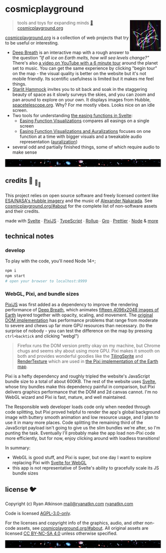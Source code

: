 # cosmicplayground

[<img src="/src/assets/characters/cosmic-kitty.jpg" align="right" width="100">](https://www.cosmicplayground.org)

> tools and toys for expanding minds
> [:milky_way: cosmicplayground.org](https://www.cosmicplayground.org)

[cosmicplayground.org](https://www.cosmicplayground.org)
is a collection of web projects that try to be useful or interesting.

- [Deep Breath](https://www.cosmicplayground.org/#deep-breath)
  is an interactive map with a rough answer to the question
  _"If all ice on Earth melts, how will sea levels change?"_
  There's also
  [a video on YouTube with a 6 minute tour](https://www.youtube.com/watch?v=7xEPqg-Kyg4)
  around the planet set to music.
  You can get the same experience by clicking "begin tour" on the map -
  the visual quality is better on the website but it's not mobile friendly.
  Its scentific usefulness is limited but it makes me feel things.
- [Starlit Hammock](https://www.cosmicplayground.org/#starlit-hammock)
  invites you to sit back and soak in the staggering beauty of space
  as it slowly surveys the skies, and you can zoom and pan around to explore on your own.
  It displays images from Hubble, [spacetelescope.org](https://www.spacetelescope.org/about/).
  Why? For me mostly vibes. Looks nice on an idle screen.
- Two tools for understanding
  [the easing functions in Svelte](https://svelte.dev/docs#svelte_easing):
  - [Easing Function Visualizations](https://www.cosmicplayground.org/#easings-1)
    compares all easings on a single screen
  - [Easing Function Visualizations and Auralizations](https://www.cosmicplayground.org/#easings-2)
    focuses on one function at a time with bigger visuals and a tweakable audio representation
    ([auralization](https://en.wikipedia.org/wiki/Auralization))
- several odd and partially finished things, some of which require audio to make sense

[![galaxies](/src/assets/space/galaxies-banner.jpg)](/src/assets/space/galaxies.jpg)

## credits :turtle: <sub>:turtle:</sub><sub><sub>:turtle:</sub></sub>

This project relies on open source software and
freely licensed content like [ESA/NASA's Hubble imagery](https://www.spacetelescope.org)
and the music of [Alexander Nakarada](https://www.serpentsoundstudios.com).
See [cosmicplayground.org/#about](https://www.cosmicplayground.org/#about)
for the complete list of non-software assets and their credits.

made with [Svelte](https://github.com/sveltejs/svelte) ∙
[PixiJS](https://github.com/pixijs/pixi.js) ∙
[TypeScript](https://github.com/microsoft/TypeScript) ∙
[Rollup](https://github.com/rollup/rollup) ∙
[Gro](https://github.com/feltcoop/gro) ∙
[Prettier](https://github.com/prettier/prettier) ∙
[Node](https://nodejs.org) & [more](package.json)

## technical notes

### develop

To play with the code, you'll need Node 14+;

```bash
npm i
npm start
# open your browser to localhost:8999
```

### WebGL, Pixi, and bundle sizes

[PixiJS](https://github.com/pixijs/pixi.js) was first added as a dependency to improve
the rendering performance of [Deep Breath](https://www.cosmicplayground.org/#deep-breath),
which animates [fifteen 4096x2048 images of Earth](/src/assets/earth/)
layered together with opacity, scaling, and movement.
The [original DOM implementation](/src/portals/deep-breath/EarthViewerDom.svelte)
has performance problems that range from moderate to severe
and chews up far more GPU resources than necessary.
(to the surprise of nobody -
you can test the difference on the map by pressing `ctrl+backtick` and clicking "webgl")

> Firefox runs the DOM version pretty okay on my machine,
> but Chrome chugs and seems shy about using more GPU.
> Pixi makes it smooth on both and provides wonderful goodies like the
> [TilingSprite](http://pixijs.download/release/docs/PIXI.TilingSprite.html)
> and [RenderTexture](http://pixijs.download/release/docs/PIXI.RenderTexture.html)
> which are used in
> [the Pixi implementation of the Earth map](/src/portals/deep-breath/EarthViewerPixi.svelte).

Pixi is a hefty dependency and roughly tripled the website's JavaScript bundle size
to a total of about 600KB.
The rest of the website uses [Svelte](https://svelte.dev),
whose tiny bundles make this dependency painful in comparison,
but Pixi delivers graphics performance that the DOM and 2d canvas cannot.
I'm no WebGL wizard and Pixi is fast, mature, and well maintained.

The Responsible web developer loads code only when needed through code splitting,
but Pixi proved helpful to render the app's global background image
with buttery smooth animation and low resource usage,
and I plan to use it in many more places.
Code splitting the remaining third of the JavaScript payload
isn't going to give us the slim bundles we're after, so I'm punting the task.
Eventually I'll probably make the app load non-Pixi code more efficiently,
but for now, enjoy clicking around with loadless transitions!

In summary:

- WebGL is good stuff, and Pixi is super, but one day I want to explore replacing Pixi
  with [Svelte for WebGL](https://github.com/sveltejs/gl)
- this app is not representative of Svelte's ability to gracefully scale its JS bundle sizes

## license :bird:

Copyright (c) Ryan Atkinson <mail@ryanatkn.com>
[ryanatkn.com](https://www.ryanatkn.com)

Code is licensed [AGPL-3.0-only](LICENSE).

For the licenses and copyright info of the
graphics, audio, and other non-code assets,
see [cosmicplayground.org/#about](https://www.cosmicplayground.org/#about).
All original assets are licensed
[CC BY-NC-SA 4.0](https://creativecommons.org/licenses/by-nc-sa/4.0/)
unless otherwise specified.

[![galaxies](/src/assets/space/galaxies-banner.jpg)](/src/assets/space/galaxies.jpg)
